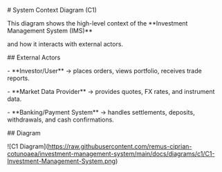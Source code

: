 \# System Context Diagram (C1)



This diagram shows the high-level context of the \*\*Investment Management System (IMS)\*\*

and how it interacts with external actors.



\## External Actors

\- \*\*Investor/User\*\* → places orders, views portfolio, receives trade reports.

\- \*\*Market Data Provider\*\* → provides quotes, FX rates, and instrument data.

\- \*\*Banking/Payment System\*\* → handles settlements, deposits, withdrawals, and cash confirmations.



\## Diagram

!\[C1 Diagram](https://raw.githubusercontent.com/remus-ciprian-cotunoaea/investment-management-system/main/docs/diagrams/c1/C1-Investment-Management-System.png)



